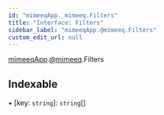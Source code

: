 ```yaml
---
id: "mimeeqApp._mimeeq.Filters"
title: "Interface: Filters"
sidebar_label: "mimeeqApp.@mimeeq.Filters"
custom_edit_url: null
---
```


[mimeeqApp](../modules/mimeeqApp.md).[@mimeeq](../namespaces/mimeeqApp._mimeeq.md).Filters

## Indexable

▪ [key: `string`]: `string`[]
